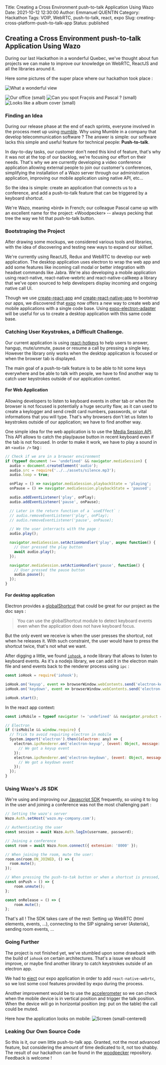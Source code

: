 Title: Creating a Cross Environment push-to-talk Application Using Wazo
Date: 2021-10-12 12:30:00
Author: Emmanuel QUENTIN
Category: Hackathon
Tags: VOIP, WebRTC, push-to-talk, react, expo
Slug: creating-cross-platform-push-to-talk-app
Status: published

## Creating a Cross Environment push-to-talk Application Using Wazo

During our last Hackathon in a wonderful Quebec, we've thought about fun projects we can make to improve our knowledge on WebRTC, ReactJS and all the libraries around it.

Here some pictures of the super place where our hackathon took place :

![What a wonderful view](/images/blog/hackathon-2021/big.jpg)

![Our office (small)](/images/blog/hackathon-2021/inside.jpg)
![Can you spot Fraçois and Pascal ? (small)](/images/blog/hackathon-2021/lake.jpg)
![Looks like a album cover (small)](/images/blog/hackathon-2021/river.jpg)

### Finding an Idea

During our release phase at the end of each sprints, everyone involved in the process meet up using [mumble](https://www.mumble.com/).
Why using Mumble in a company that develop telecommunication software ? The answer is simple: our software lacks this simple and useful feature for technical people: **Push-to-talk**.

In day-to-day tasks, our customer don't need this kind of feature, that's why it was not at the top of our backlog, we're focusing our effort on their needs.
That's why we are currently developing a video conference application allowing external people to join our customer's conferences, simplifying the installation of a Wazo server through our administration application, improving our mobile application using native API, etc...

So the idea is simple: create an application that connects us to a conference, and add a push-to-talk feature that can be triggered by a keyboard shortcut.

We're Wazo, meaning «bird» in French; our colleague Pascal came up with an excellent name for the project: «Woodpecker» -- always pecking that tree the way we hit that push-to-talk button.

### Bootstraping the Project

After drawing some mockups, we considered various tools and libraries, with the idea of discovering and testing new ways to expand our skillset.

We're currently using ReactJS, Redux and WebRTC to develop our web application. The desktop application uses electron to wrap the web app and add some features like incoming call modal or better integration with headset commands like Jabra. We're also developing a mobile application using react-native, react-native-webrtc and react-native-callkeep a library that we've open sourced to help developers display incoming and ongoing native call UI.

Though we use [create-react-app](https://create-react-app.dev/) and [create-react-native-app](https://github.com/expo/create-react-native-app) to bootstrap our apps, we discovered that [expo](https://github.com/expo/expo-cli) now offers a new way to create web and mobile applications with a single code base. Using [expo-electron-adapter](https://github.com/expo/expo-electron-adapter) will be useful for us to create a desktop application with this same code base.

### Catching User Keystrokes, a Difficult Challenge.

Our current application is using [react-hotkeys](https://github.com/greena13/react-hotkeys) to help users to answer, hangup, mute/unmute, pause or resume a call by pressing a single key. However the library only works when the desktop application is focused or when the browser tab is displayed.

The main goal of a push-to-talk feature is to be able to hit some keys everywhere and be able to talk with people, we have to find another way to catch user keystrokes outside of our application context.

#### For Web Application

Allowing developers to listen to keyboard events in other tab or when the browser is not focused is potentially a huge security flaw, as it can used to create a keylogger and send credit card numbers, passwords, or vital informations that you will type. That's why browsers don't let us listen to keystrokes outside of our application; we have to find another way.

One simple idea for the web application is to use the [Media Session API](https://developer.mozilla.org/en-US/docs/Web/API/Media_Session_API). This API allows to catch the play/pause button in recent keyboard even if the tab is not focused. In order to make it work, we have to play a sound in an `<audio />` tag :

```javascript
// Check if we are in a browser environment
if (typeof document !== 'undefined' && navigator.mediaSession) {
  audio = document.createElement('audio');
  audio.src = require('../../assets/silence.mp3');
  audio.loop = true;

  onPlay = () => navigator.mediaSession.playbackState = 'playing';
  onPause = () => navigator.mediaSession.playbackState = 'paused';

  audio.addEventListener('play', onPlay);
  audio.addEventListener('pause', onPause);

  // Later in the return function of a `useEffect` :
  // audio.removeEventListener('play', onPlay);
  // audio.removeEventListener('pause', onPause);

  // We the user interracts with the page :
  audio.play();

  navigator.mediaSession.setActionHandler('play', async function() {
    // User pressed the play button
    await audio.play();
  });

  navigator.mediaSession.setActionHandler('pause', function() {
    // User pressed the pause button
    audio.pause();
  });
}
```

#### For desktop application

Electron provides a [globalShortcut](https://www.electronjs.org/docs/api/global-shortcut) that could be great for our project as the doc says :
> You can use the globalShortcut module to detect keyboard events even when the application does not have keyboard focus.

But the only event we receive is when the user presses the shortcut, not when he releases it. With such constraint, the user would have to press the shortcut twice, that's not what we want.

After digging a little, we found [`iohook`](https://github.com/wilix-team/iohook), a node library that allows to listen to keyboard events. As it's a nodejs library, we can add it in the electron main file and send events back to the renderer process using `ipc` :

```js
const ioHook = require('iohook');

ioHook.on('keyup', event => browserWindow.webContents.send('electron-keyup', event));
ioHook.on('keydown', event => browserWindow.webContents.send('electron-keydown', event));

ioHook.start();
```

In the react app context:
```js
const isMobile = typeof navigator != 'undefined' && navigator.product === 'ReactNative';

// Electron
if (!isMobile && window.require) {
  // Trick to avoid requiring electron in mobile
  System.import('electron').then((electron: any) => {
    electron.ipcRenderer.on('electron-keyup', (event: Object, message: Object) => {
      // We got a keyup event
    });
    electron.ipcRenderer.on('electron-keydown', (event: Object, message: Object) => {
      // We got a keydown event
    });
  });
}
```

### Using Wazo's JS SDK

We're using and improving our [Javascript SDK](https://github.com/wazo-platform/wazo-js-sdk) frequently, so using it to log in the user and joining a conference was not the most challenging part :
```js
// Setting the wazo's server
Wazo.Auth.setHost('wazo.my-company.com');

// Authenticating the user 
const session = await Wazo.Auth.logIn(username, password);

// Joining a conference
const room = await Wazo.Room.connect({ extension: '8000' });

// When joining the room, mute the user:
room.on(room.ON_JOINED, () => {
  room.mute();
});

// When pressing the push-to-tak button or when a shortcut is pressed, unmute the user :
const onPush = () => {
	room.unmute();
};

const onRelease = () => {
	room.mute();
};
```

That's all ! The SDK takes care of the rest: Setting up WebRTC (html elements, events, ...), connecting to the SIP signaling server (Asterisk), sending room events, ...

### Going Further

The project is not finished yet, we've stumbled upon some drawback with the build of `iohook` on certain architectures. That's a issue we should improve, or maybe find another library to catch keystrokes outside of an electron app.

We had to [eject](https://docs.expo.dev/expokit/eject/) our expo application in order to add `react-native-webrtc`, so we lost some cool features provided by expo during the process.

Another improvement would be to use the [accelerometer](https://react-native-sensors.github.io/) so we can check when the mobile device is in vertical position and trigger the talk position. When the device will go in horizontal position (eg: put on the table) the call could be muted.

Here how the application looks on mobile:
![Screen (small-centered)](/images/blog/hackathon-2021/screen.jpg)

### Leaking Our Own Source Code

So this is it, our own little push-to-talk app. Granted, not the most advanced feature, but considering the amount of time dedicated to it, not too shabby. The result of our hackathon can be found in the [woodpecker](https://github.com/wazo-platform/woodpecker) repository. Feedback is welcome !
